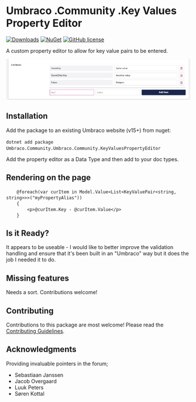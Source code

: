 # Umbraco .Community .Key Values Property Editor 

[![Downloads](https://img.shields.io/nuget/dt/Umbraco.Community.Umbraco.Community.KeyValuesPropertyEditor?color=cc9900)](https://www.nuget.org/packages/Umbraco.Community.Umbraco.Community.KeyValuesPropertyEditor/)
[![NuGet](https://img.shields.io/nuget/vpre/Umbraco.Community.Umbraco.Community.KeyValuesPropertyEditor?color=0273B3)](https://www.nuget.org/packages/Umbraco.Community.Umbraco.Community.KeyValuesPropertyEditor)
[![GitHub license](https://img.shields.io/github/license/cheeseytoastie/Umbraco.Community.KeyValuesPropertyEditor?color=8AB803)](../LICENSE)

A custom property editor to allow for key value pairs to be entered.

<img alt="..." src="https://github.com/cheeseytoastie/Umbraco.Community.KeyValuesPropertyEditor/blob/main/docs/screenshots/keyvalue-property-editor.jpg">
<!--
Including screenshots is a really good idea! 

If you put images into /docs/screenshots, then you would reference them in this readme as, for example:

<img alt="..." src="https://github.com/cheeseytoastie/Umbraco.Community.KeyValuesPropertyEditor/blob/develop/docs/screenshots/screenshot.png">
-->

## Installation

Add the package to an existing Umbraco website (v15+) from nuget:

`dotnet add package Umbraco.Community.Umbraco.Community.KeyValuesPropertyEditor`

Add the property editor as a Data Type and then add to your doc types. 

## Rendering on the page

```
    @foreach(var curItem in Model.Value<List<KeyValuePair<string, string>>>("myPropertyAlias"))
    {
        <p>@curItem.Key - @curItem.Value</p>
    }

```

## Is it Ready?

It appears to be useable - I would like to better improve the validation handling and ensure that it's been built in an "Umbraco" way but it does the job I needed it to do.

## Missing features

Needs a sort. Contributions welcome! 

## Contributing

Contributions to this package are most welcome! Please read the [Contributing Guidelines](CONTRIBUTING.md).

## Acknowledgments
Providing invaluable pointers in the forum;
* Sebastiaan Janssen
* Jacob Overgaard
* Luuk Peters
* Søren Kottal
